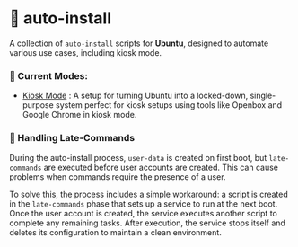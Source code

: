 # 🐧 auto-install

A collection of `auto-install` scripts for **Ubuntu**, designed to automate various use cases, including kiosk mode.

### 📁 Current Modes:

- [Kiosk Mode](https://raw.githubusercontent.com/YungBricoCoop/auto-install/refs/heads/main/kiosk/autoinstall.yaml) : A setup for turning Ubuntu into a locked-down, single-purpose system perfect for kiosk setups using tools like Openbox and Google Chrome in kiosk mode.

### 📄 Handling Late-Commands

During the auto-install process, `user-data` is created on first boot, but `late-commands` are executed before user accounts are created. This can cause problems when commands require the presence of a user.

To solve this, the process includes a simple workaround: a script is created in the `late-commands` phase that sets up a service to run at the next boot. Once the user account is created, the service executes another script to complete any remaining tasks. After execution, the service stops itself and deletes its configuration to maintain a clean environment.
